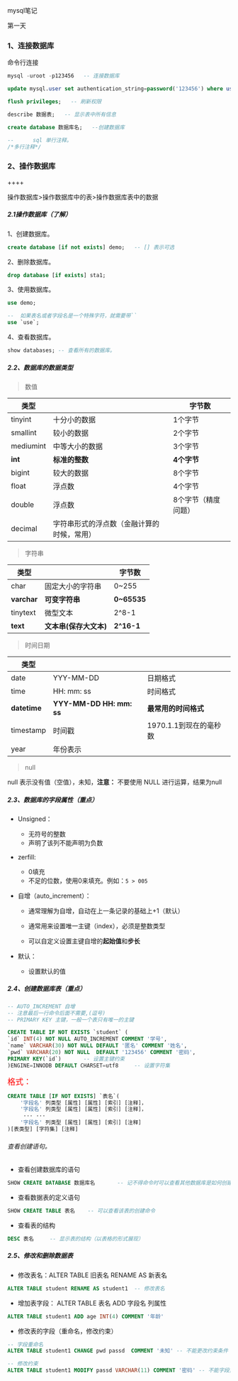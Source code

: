 mysql笔记

第一天

### 1、连接数据库

命令行连接

~~~sql
mysql -uroot -p123456	-- 连接数据库

update mysql.user set authentication_string=password('123456') where user='root' and Host='localhost';	-- 修改用户密码

flush privileges;	-- 刷新权限

describe 数据表;	-- 显示表中所有信息

~~~

~~~sql
create database 数据库名;	--创建数据库

--		sql 单行注释。
/*多行注释*/	
~~~



### 2、操作数据库

++++

操作数据库>操作数据库中的表>操作数据库表中的数据

##### 2.1操作数据库（了解）

1、创建数据库。

```sql
create database [if not exists] demo;	-- [] 表示可选
```

2、删除数据库。

~~~sql
drop database [if exists] sta1;
~~~

3、使用数据库。

~~~sql
use demo;

--	如果表名或者字段名是一个特殊字符，就需要带``
use `use`;
~~~

4、查看数据库。

~~~sql
show databases;	-- 查看所有的数据库。
~~~



##### 2.2、数据库的数据类型

> 数值

| 类型      |                                            | 字节数              |
| --------- | ------------------------------------------ | ------------------- |
| tinyint   | 十分小的数据                               | 1个字节             |
| smallint  | 较小的数据                                 | 2个字节             |
| mediumint | 中等大小的数据                             | 3个字节             |
| **int**   | **标准的整数**                             | **4个字节**         |
| bigint    | 较大的数据                                 | 8个字节             |
| float     | 浮点数                                     | 4个字节             |
| double    | 浮点数                                     | 8个字节（精度问题） |
| decimal   | 字符串形式的浮点数（金融计算的时候，常用） |                     |

> 字符串

| 类型        |                        | 字节数      |
| ----------- | ---------------------- | ----------- |
| char        | 固定大小的字符串       | 0~255       |
| **varchar** | **可变字符串**         | **0~65535** |
| tinytext    | 微型文本               | 2^8-1       |
| **text**    | **文本串(保存大文本)** | **2^16-1**  |

> 时间日期

| 类型         |                          |                        |
| ------------ | ------------------------ | ---------------------- |
| date         | YYY-MM-DD                | 日期格式               |
| time         | HH: mm: ss               | 时间格式               |
| **datetime** | **YYY-MM-DD HH: mm: ss** | **最常用的时间格式**   |
| timestamp    | 时间戳                   | 1970.1.1到现在的毫秒数 |
| year         | 年份表示                 |                        |

> null

null 表示没有值（空值），未知，**注意：** 不要使用 NULL 进行运算，结果为null



##### 2.3、数据库的字段属性（重点）

* Unsigned：
  * 无符号的整数
  * 声明了该列不能声明为负数

* zerfill:
  * 0填充
  * 不足的位数，使用0来填充。例如：`5 > 005`

* 自增（auto_increment）：

  * 通常理解为自增，自动在上一条记录的基础上+1（默认）

  * 通常用来设置唯一主键（index），必须是整数类型
  * 可以自定义设置主键自增的**起始值**和**步长**

* 默认：

  * 设置默认的值

##### 2.4、创建数据库表（重点）

~~~sql
-- AUTO_INCREMENT 自增
-- 注意最后一行命令后面不需要,(逗号)
-- PRIMARY KEY 主键，一般一个表只有唯一的主键

CREATE TABLE IF NOT EXISTS `student` (
`id` INT(4) NOT NULL AUTO_INCREMENT COMMENT '学号',
`name` VARCHAR(30) NOT NULL DEFAULT '匿名' COMMENT '姓名',
`pwd` VARCHAR(20) NOT NULL  DEFAULT '123456' COMMENT '密码',
PRIMARY KEY(`id`)		-- 设置主键约束
)ENGINE=INNODB DEFAULT CHARSET=utf8		-- 设置字符集
~~~

<font size=4 color=red>格式：</font>

~~~sql
CREATE TABLE [IF NOT EXISTS] `表名`(
	'字段名' 列类型 [属性] [属性] [索引] [注释]，
    '字段名' 列类型 [属性] [属性] [索引] [注释]，
     ··· ···
    '字段名' 列类型 [属性] [属性] [索引] [注释]
)[表类型] [字符集] [注释]
~~~



###### 查看创建语句。

* 查看创建数据库的语句

~~~sql
SHOW CREATE DATABASE 数据库名		-- 记不得命令时可以查看其他数据库是如何创建的
~~~

* 查看数据表的定义语句

~~~sql
SHOW CREATE TABLE 表名 	-- 可以查看该表的创建命令 
~~~

* 查看表的结构

~~~sql
DESC 表名		-- 显示表的结构（以表格的形式展现）
~~~



##### 2.5、修改和删除数据表

* 修改表名：ALTER TABLE 旧表名 RENAME AS 新表名

~~~sql
ALTER TABLE student RENAME AS student1	-- 修改表名
~~~

* 增加表字段：	ALTER TABLE 表名 ADD 字段名 列属性

~~~sql
ALTER TABLE student1 ADD age INT(4) COMMENT '年龄'
~~~

* 修改表的字段（重命名，修改约束）

~~~sql
-- 字段重命名
ALTER TABLE student1 CHANGE pwd passd  COMMENT '未知'	-- 不能更改约束条件

-- 修改约束
ALTER TABLE student1 MODIFY passd VARCHAR(11) COMMENT '密码' -- 不能字段重命名
~~~







